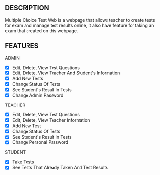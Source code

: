 ## DESCRIPTION
Multiple Choice Test Web is a webpage that allows teacher to create tests for exam and manage test results online, it also have feature for taking an exam that created on this webpage.
## FEATURES 
ADMIN
- [x] Edit, Delete, View Test Questions
- [x] Edit, Delete, View Teacher And Student's Information
- [x] Add New Tests
- [x] Change Status Of Tests
- [x] See Student's Result In Tests
- [x] Change Admin Password

TEACHER
- [x] Edit, Delete, View Test Questions
- [x] Edit, Delete, View Teacher Information
- [x] Add New Test
- [x] Change Status Of Tests
- [x] See Student's Result In Tests
- [x] Change Personal Password

STUDENT
- [x] Take Tests
- [x] See Tests That Already Taken And Test Results